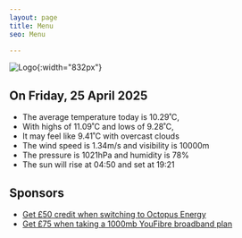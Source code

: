 ```yaml
---
layout: page
title: Menu
seo: Menu

---
```


![Logo](/images/logo.jpg){:width="832px"}

<!-- weather_marker starts -->
## On Friday, 25 April 2025

- The average temperature today is 10.29˚C,
- With highs of 11.09˚C and lows of 9.28˚C,
- It may feel like 9.41˚C with overcast clouds
- The wind speed is 1.34m/s and visibility is 10000m
- The pressure is 1021hPa and humidity is 78%
- The sun will rise at 04:50 and set at 19:21

<!-- weather_marker ends -->

## Sponsors

- [Get £50 credit when switching to Octopus Energy](https://bit.ly/3oD1nnS)
- [Get £75 when taking a 1000mb YouFibre broadband plan](https://aklam.io/91zWhU?)
